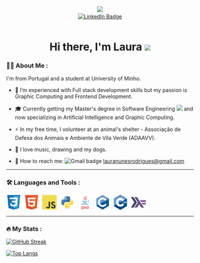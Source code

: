 <div id="header" align="center">
  <img src="https://media.giphy.com/media/kJV3yFjaVYtlP0CMOR/giphy.gif" width="100"/>
  
  <div id="badges">
    <a href="https://www.linkedin.com/in/laura-rodrigues-2040b2208/">
      <img src="https://img.shields.io/badge/LinkedIn-blue?style=for-the-badge&logo=linkedin&logoColor=white" alt="LinkedIn Badge"/>
    </a>
  </div>
  <img src="https://komarev.com/ghpvc/?username=Laura-Rodrigues&style=flat&color=blueviolet" alt=""/>
  
  <h1>
    Hi there, I'm Laura
    <img src="https://media.giphy.com/media/hvRJCLFzcasrR4ia7z/giphy.gif" width="30px"/>
  </h1>
</div>

### :woman_technologist: About Me :

I'm from Portugal and a student at University of Minho.

- :telescope: I’m experienced with Full stack development skills but my passion is Graphic Computing and Frontend Development.

- :mortar_board: Currently getting my Master's degree in Software Engineering <img src="https://media.giphy.com/media/WUlplcMpOCEmTGBtBW/giphy.gif" width="30"> and now specializing in Artificial Intelligence and Graphic Computing.

- :zap: In my free time, I volunteer at an animal's shelter - Associação de Defesa dos Animais e Ambiente de Vila Verde (ADAAVV).

- :rainbow: I love music, drawing and my dogs. 

- :envelope_with_arrow: How to reach me: ![Gmail badge](https://img.shields.io/badge/-Gmail-red?style=flat&logo=Gmail&logoColor=white) lauranunesrodrigues@gmail.com

---

### :hammer_and_wrench: Languages and Tools :

<div>
  <img src="https://github.com/devicons/devicon/blob/master/icons/css3/css3-original.svg"  title="CSS" alt="CSS" width="40" height="40"/>&nbsp;
  <img src="https://github.com/devicons/devicon/blob/master/icons/html5/html5-original.svg" title="HTML" alt="HTML" width="40" height="40"/>&nbsp;
  <img src="https://github.com/devicons/devicon/blob/master/icons/javascript/javascript-original.svg" title="JavaScript" alt="JavaScript" width="40" height="40"/>&nbsp;
  <img src="https://github.com/devicons/devicon/blob/master/icons/python/python-original.svg" title="Python" alt="Python" width="40" height="40"/>&nbsp;
  <img src="https://github.com/devicons/devicon/blob/master/icons/java/java-original-wordmark.svg" title="Java" alt="Java" width="40" height="40"/>&nbsp;
  <img src="https://github.com/devicons/devicon/blob/master/icons/c/c-original.svg" title="C" alt="C" width="40" height="40"/>&nbsp;
  <img src="https://github.com/devicons/devicon/blob/master/icons/cplusplus/cplusplus-original.svg" title="C++" alt="C++" width="40" height="40"/>&nbsp;
  <img src="https://github.com/devicons/devicon/blob/master/icons/haskell/haskell-original.svg" title="Haskell" alt="Haskell" width="40" height="40"/>&nbsp;
</div>

---

### :fire: My Stats :

[![GitHub Streak](https://streak-stats.demolab.com?user=Laura-Rodrigues&theme=tokyonight&border_radius=20&background=45%2C7A15B9%2C0F0063)](https://git.io/streak-stats)

[![Top Langs](https://github-readme-stats.vercel.app/api/top-langs/?username=Laura-Rodrigues&layout=compact&theme=tokyonight&border_radius=20&bg_color=30%2C7A15B9%2C0F0063)](https://github.com/anuraghazra/github-readme-stats)

<!--
### Hi there 👋

**Laura-Rodrigues/Laura-Rodrigues** is a ✨ _special_ ✨ repository because its `README.md` (this file) appears on your GitHub profile.

Here are some ideas to get you started:

- 🔭 I’m currently working on ...
- 🌱 I’m currently learning ...
- 👯 I’m looking to collaborate on ...
- 🤔 I’m looking for help with ...
- 💬 Ask me about ...
- 📫 How to reach me: ...
- 😄 Pronouns: ...
- ⚡ Fun fact: ...
-->
